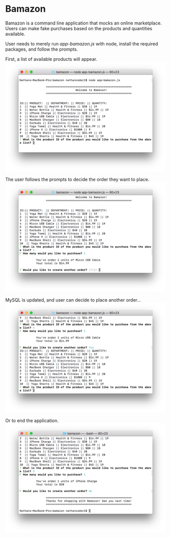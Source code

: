 # Bamazon

Bamazon is a command line application that mocks an online marketplace. Users can make fake purchases based on the products and quantities available. 

User needs to merely run *app-bamazon.js* with node, install the required packages, and follow the prompts.


First, a list of available products will appear.
![Opening](./assets/opening.png)

The user follows the prompts to decide the order they want to place.
![Input](./assets/input.png)

MySQL is updated, and user can decide to place another order...
![Again](./assets/again.png)

Or to end the application.
![Again](./assets/end.png)